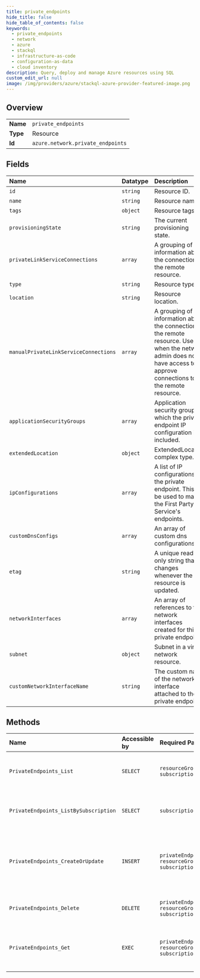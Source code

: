 ```yaml
---
title: private_endpoints
hide_title: false
hide_table_of_contents: false
keywords:
  - private_endpoints
  - network
  - azure    
  - stackql
  - infrastructure-as-code
  - configuration-as-data
  - cloud inventory
description: Query, deploy and manage Azure resources using SQL
custom_edit_url: null
image: /img/providers/azure/stackql-azure-provider-featured-image.png
---
```

  
    

## Overview
<table><tbody>
<tr><td><b>Name</b></td><td><code>private_endpoints</code></td></tr>
<tr><td><b>Type</b></td><td>Resource</td></tr>
<tr><td><b>Id</b></td><td><code>azure.network.private_endpoints</code></td></tr>
</tbody></table>

## Fields
| Name | Datatype | Description |
|:-----|:---------|:------------|
| `id` | `string` | Resource ID. |
| `name` | `string` | Resource name. |
| `tags` | `object` | Resource tags. |
| `provisioningState` | `string` | The current provisioning state. |
| `privateLinkServiceConnections` | `array` | A grouping of information about the connection to the remote resource. |
| `type` | `string` | Resource type. |
| `location` | `string` | Resource location. |
| `manualPrivateLinkServiceConnections` | `array` | A grouping of information about the connection to the remote resource. Used when the network admin does not have access to approve connections to the remote resource. |
| `applicationSecurityGroups` | `array` | Application security groups in which the private endpoint IP configuration is included. |
| `extendedLocation` | `object` | ExtendedLocation complex type. |
| `ipConfigurations` | `array` | A list of IP configurations of the private endpoint. This will be used to map to the First Party Service's endpoints. |
| `customDnsConfigs` | `array` | An array of custom dns configurations. |
| `etag` | `string` | A unique read-only string that changes whenever the resource is updated. |
| `networkInterfaces` | `array` | An array of references to the network interfaces created for this private endpoint. |
| `subnet` | `object` | Subnet in a virtual network resource. |
| `customNetworkInterfaceName` | `string` | The custom name of the network interface attached to the private endpoint. |
## Methods
| Name | Accessible by | Required Params | Description |
|:-----|:--------------|:----------------|:------------|
| `PrivateEndpoints_List` | `SELECT` | `resourceGroupName, subscriptionId` | Gets all private endpoints in a resource group. |
| `PrivateEndpoints_ListBySubscription` | `SELECT` | `subscriptionId` | Gets all private endpoints in a subscription. |
| `PrivateEndpoints_CreateOrUpdate` | `INSERT` | `privateEndpointName, resourceGroupName, subscriptionId` | Creates or updates an private endpoint in the specified resource group. |
| `PrivateEndpoints_Delete` | `DELETE` | `privateEndpointName, resourceGroupName, subscriptionId` | Deletes the specified private endpoint. |
| `PrivateEndpoints_Get` | `EXEC` | `privateEndpointName, resourceGroupName, subscriptionId` | Gets the specified private endpoint by resource group. |
